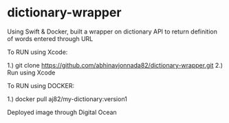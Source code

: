# dictionary-wrapper
Using Swift & Docker, built a wrapper on dictionary API to return definition of words entered through URL


To RUN using Xcode:

1.) git clone https://github.com/abhinavjonnada82/dictionary-wrapper.git
2.) Run using Xcode

To RUN using DOCKER:

1.)  docker pull aj82/my-dictionary:version1

Deployed image through Digital Ocean
